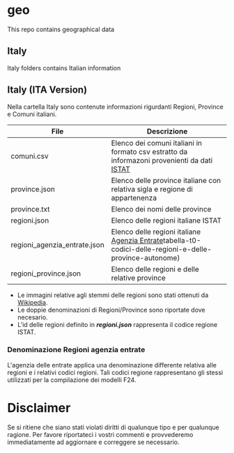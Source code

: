 # geo
This repo contains geographical data

## Italy
Italy folders contains Italian information

## Italy (ITA Version)
Nella cartella Italy sono contenute informazioni rigurdanti Regioni, Province e Comuni italiani.

| File                         | Descrizione                                                                                                            |
|------------------------------|------------------------------------------------------------------------------------------------------------------------|
| comuni.csv                   | Elenco dei comuni italiani in formato csv estratto da informazoni provenienti da dati [ISTAT](https://www.istat.it/)   |
| province.json                | Elenco delle province italiane con relativa sigla e regione di appartenenza                                            |
| province.txt                 | Elenco dei nomi delle province                                                                                         |
| regioni.json                 | Elenco delle regioni italiane ISTAT                                                                                    |
| regioni_agenzia_entrate.json | Elenco delle regioni italiane [Agenzia Entrate](https://www.agenziaentrate.gov.it/portale/web/guest/strumenti/codici-attivita-e-tributo/f24-codici-tributo-per-i-versamenti/tabelle-dei-codici-tributo-e-altri-codici-per-il-modello-f24/)tabella-t0-codici-delle-regioni-e-delle-province-autonome)                                                                                    |
| regioni_province.json        | Elenco delle regioni e delle relative province                                                                         |


- Le immagini relative agli stemmi delle regioni sono stati ottenuti da [Wikipedia](https://commons.wikimedia.org/).
- Le doppie denominazioni di Regioni/Province sono riportate dove necesario.
- L'id delle regioni definito in ***regioni.json*** rappresenta il codice regione ISTAT.

### Denominazione Regioni agenzia entrate
L'agenzia delle entrate applica una denominazione differente relativa alle regioni e i relativi codici regioni. Tali codici regione rappresentano gli stessi utilizzati per la compilazione dei modelli F24.


# Disclaimer
Se si ritiene che siano stati violati diritti di qualunque tipo e per qualunque ragione. 
Per favore riportateci i vostri commenti e provvederemo immediatamente ad aggiornare e correggere se necessario.